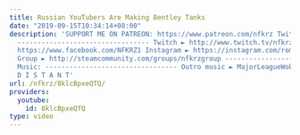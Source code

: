 ```yaml
---
title: Russian YouTubers Are Making Bentley Tanks
date: "2019-09-15T10:34:14+08:00"
description: 'SUPPORT ME ON PATREON: https://www.patreon.com/nfkrz Twitter ► https://twitter.com/roman_nfkrz
  --------------------------------- Twitch ► http://www.twitch.tv/nfkrz Facebook ►
  https://www.facebook.com/NFKRZ1 Instagram ► https://instagram.com/roman_nfkrz/ Steam
  Group ► http://steamcommunity.com/groups/nfkrzgroup ---------------------------------
  Music: --------------------------------- Outro music ► MajorLeagueWobs/Holder -
  D I S T A N T'
url: /nfkrz/8klcBpxeQTQ/
providers:
  youtube:
    id: 8klcBpxeQTQ
type: video
---
```


